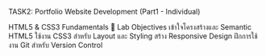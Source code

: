 TASK2: Portfolio Website Development (Part1 - Individual)

HTML5 & CSS3 Fundamentals
🎯 Lab Objectives
เข้าใจโครงสร้างและ Semantic HTML5
ใช้งาน CSS3 สำหรับ Layout และ Styling
สร้าง Responsive Design
ฝึกการใช้งาน Git สำหรับ Version Control

